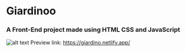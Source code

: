 # Giardinoo
### A Front-End project made using HTML CSS and JavaScript


![alt text](https://iili.io/HJglCtn.png)
Preview link: https://giardino.netlify.app/
